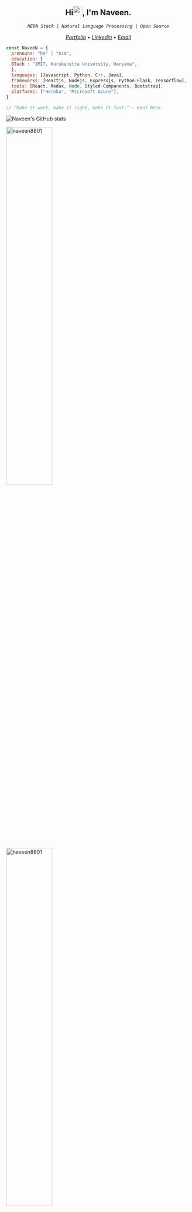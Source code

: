 <h2 align="center">Hi<img src="https://media.giphy.com/media/hvRJCLFzcasrR4ia7z/giphy.gif" width="25px" height="25px">, I'm Naveen.
</h2>


<p align="center"><code><em>MERN Stack | Natural Language Processing | Open Source</em></code></p>


<p align="center">
  <a href="https://naveen8801.github.io/portfolio/"><em>Portfolio</em></a> •
  <a href="https://www.linkedin.com/in/naveen-kumar-6777881ab/"><em>Linkedin</em></a> •
<!--   <a href="https://twitter.com/naveen_8801"><em>Twitter</em></a> • -->
  <a href="mailto:naveensharma10d@gmail.com"><em>Email</em></a>
</p>


```javascript
const NaveeN = {
  pronouns: "he" | "him",
  education: {
  BTech : "JMIT, Kurukshetra University, Haryana",
  },
  languages: [Javascript, Python, C++, Java],
  frameworks: [Reactjs, Nodejs, Expressjs, Python-Flask, Tensorflow],
  tools: [React, Redux, Node, Styled-Components, Bootstrap],
  platforms: ["Heroku", "Microsoft Azure"],
}

// “Make it work, make it right, make it fast.” – Kent Beck

```
![Naveen's GitHub stats](https://github-readme-stats.vercel.app/api?username=naveen8801&show_icons=true&theme=tokyonight)
<p><img src="https://github-readme-stats.vercel.app/api?username=naveen8801&show_icons=true&theme=tokyonight" alt="naveen8801" width="50%" /></p>
<p><img src="https://github-readme-streak-stats.herokuapp.com/?user=naveen8801&theme=dark" alt="naveen8801" width="50%" /></p>


